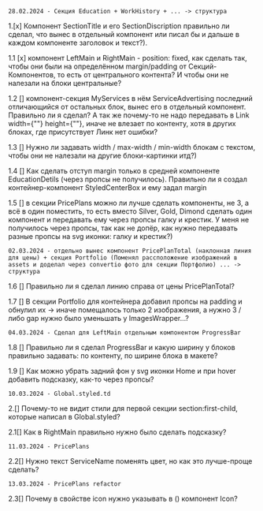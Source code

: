    28.02.2024 - Секция Education + WorkHistory + ... -> структура
1.[x] Компонент SectionTitle и его SectionDiscription правильно ли сделал, что вынес в отдельный компонент или писал бы и дальше в каждом компоненте заголовок и текст?).

1.1 [x] компонент LeftMain и RightMain - position: fixed, как сделать так, чтобы они были на определённом margin/padding от Секций-Компонентов, то есть от центрального контента? И чтобы они не налезали на блоки центральные?

1.2 [] компонент-секция MyServices в нём ServiceAdvertising последний отличающийся от остальных блок, вынес его в отдельный компонент. Правильно ли я сделал? А так же почему-то не надо передавать в Link width={""} height={""}, иначе не влезает по контенту, хотя в других блоках, где присутствует Линк нет ошибки?

1.3 [] Нужно ли задавать width / max-width / min-width блокам с текстом, чтобы они не налезали на другие блоки-картинки итд?)

1.4 [] Как сделать отступ margin только в средней компоненте EducationDetils (через пропсы не получилось). Правильно ли я создал контейнер-компонент StyledCenterBox и ему задал margin

1.5 [] в секции PricePlans можно ли лучше сделать компоненты, не 3, а всё в один поместить, то есть вместо Silver, Gold, Dimond сделать один компонент и передавать ему через пропсы галку и крестик. У меня не получилось через пропсы, так как не допёр, как нужно передавать разные пропсы на svg иконки: галку и крестик?)


    02.03.2024 - отдельно вынес компонент PricePlanTotal (наклонная линия для цены) + секция Portfolio (Поменял рассположение изображений в assets и доделал через convertio фото для секции Портфолио) ... -> структура
1.6 [] Правильно ли я сделал линию справа от цены PricePlanTotal?

1.7 [] В секции Portfolio для контейнера добавил пропсы на padding и обнулил их -> иначе помещалось только 2 изображения, а нужно 3 / либо gap нужно было уменьшать у ImagesWrapper...?


    04.03.2024 - Сделал для LeftMain отдельным компонентом ProgressBar
1.8 [] Правильно ли я сделал ProgressBar и какую ширину у блоков правильно задавать: по контенту, по ширине блока в макете?

1.9 [] Как можно убрать задний фон у svg иконки Home и при hover добавить подсказку, как-то через пропсы?
 
    10.03.2024 - Global.styled.td
2.[] Почему-то не видит стили для первой секции section:first-child, которые написал в Global.styled?

2.1[] Как в RightMain правильно нужно было сделать подсказку?

    11.03.2024 - PricePlans
2.2[] Нужно текст ServiceName поменять цвет, но как это лучше-проще сделать?

    13.03.2024 - PricePlans refactor
2.3[] Почему в свойстве icon нужно указывать в () компонент Icon?